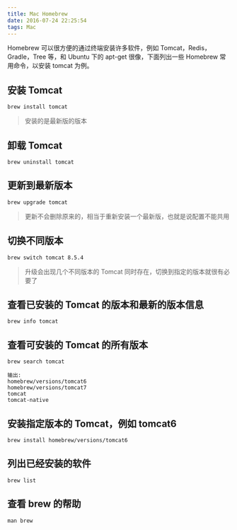 ```yaml
---
title: Mac Homebrew
date: 2016-07-24 22:25:54
tags: Mac
---
```


Homebrew 可以很方便的通过终端安装许多软件，例如 Tomcat，Redis，Gradle，Tree 等，和 Ubuntu 下的 apt-get 很像，下面列出一些 Homebrew 常用命令，以安装 tomcat 为例。

<!--more-->

## 安装 Tomcat
```
brew install tomcat
```
> 安装的是最新版的版本

## 卸载 Tomcat
```
brew uninstall tomcat
```

## 更新到最新版本
```
brew upgrade tomcat
```
> 更新不会删除原来的，相当于重新安装一个最新版，也就是说配置不能共用

## 切换不同版本
```
brew switch tomcat 8.5.4
```
> 升级会出现几个不同版本的 Tomcat 同时存在，切换到指定的版本就很有必要了

## 查看已安装的 Tomcat 的版本和最新的版本信息
```
brew info tomcat
```

## 查看可安装的 Tomcat 的所有版本
```
brew search tomcat

输出:
homebrew/versions/tomcat6
homebrew/versions/tomcat7
tomcat
tomcat-native
```

## 安装指定版本的 Tomcat，例如 tomcat6
```
brew install homebrew/versions/tomcat6
```

## 列出已经安装的软件
```
brew list
```

## 查看 brew 的帮助
```
man brew
```
